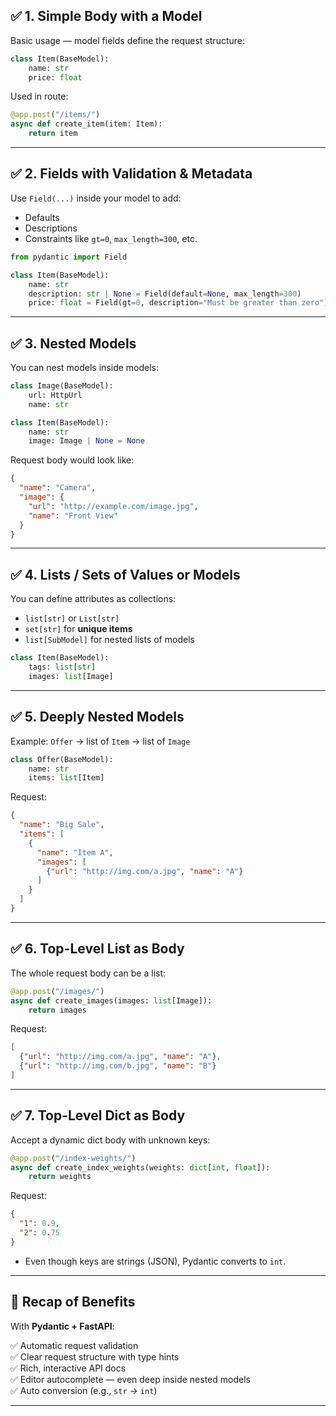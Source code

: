 ## ✅ 1. **Simple Body with a Model**

Basic usage — model fields define the request structure:

```python
class Item(BaseModel):
    name: str
    price: float
```

Used in route:

```python
@app.post("/items/")
async def create_item(item: Item):
    return item
```

---

## ✅ 2. **Fields with Validation & Metadata**

Use `Field(...)` inside your model to add:
- Defaults
- Descriptions
- Constraints like `gt=0`, `max_length=300`, etc.

```python
from pydantic import Field

class Item(BaseModel):
    name: str
    description: str | None = Field(default=None, max_length=300)
    price: float = Field(gt=0, description="Must be greater than zero")
```

---

## ✅ 3. **Nested Models**

You can nest models inside models:

```python
class Image(BaseModel):
    url: HttpUrl
    name: str

class Item(BaseModel):
    name: str
    image: Image | None = None
```

Request body would look like:

```json
{
  "name": "Camera",
  "image": {
    "url": "http://example.com/image.jpg",
    "name": "Front View"
  }
}
```

---

## ✅ 4. **Lists / Sets of Values or Models**

You can define attributes as collections:
- `list[str]` or `List[str]`
- `set[str]` for **unique items**
- `list[SubModel]` for nested lists of models

```python
class Item(BaseModel):
    tags: list[str]
    images: list[Image]
```

---

## ✅ 5. **Deeply Nested Models**

Example: `Offer` → list of `Item` → list of `Image`

```python
class Offer(BaseModel):
    name: str
    items: list[Item]
```

Request:

```json
{
  "name": "Big Sale",
  "items": [
    {
      "name": "Item A",
      "images": [
        {"url": "http://img.com/a.jpg", "name": "A"}
      ]
    }
  ]
}
```

---

## ✅ 6. **Top-Level List as Body**

The whole request body can be a list:

```python
@app.post("/images/")
async def create_images(images: list[Image]):
    return images
```

Request:

```json
[
  {"url": "http://img.com/a.jpg", "name": "A"},
  {"url": "http://img.com/b.jpg", "name": "B"}
]
```

---

## ✅ 7. **Top-Level Dict as Body**

Accept a dynamic dict body with unknown keys:

```python
@app.post("/index-weights/")
async def create_index_weights(weights: dict[int, float]):
    return weights
```

Request:

```json
{
  "1": 0.9,
  "2": 0.75
}
```

- Even though keys are strings (JSON), Pydantic converts to `int`.

---

## 🎁 Recap of Benefits

With **Pydantic + FastAPI**:

✅ Automatic request validation  
✅ Clear request structure with type hints  
✅ Rich, interactive API docs  
✅ Editor autocomplete — even deep inside nested models  
✅ Auto conversion (e.g., `str` → `int`)

---

